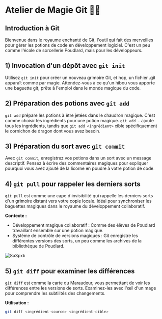 # Atelier de Magie Git 🧙‍♂️

## Introduction à Git
Bienvenue dans le royaume enchanté de Git, l'outil qui fait des merveilles pour gérer les potions de code en développement logiciel. C'est un peu comme l'école de sorcellerie Poudlard, mais pour les développeurs.

## 1) Invocation d'un dépôt avec `git init`
Utilisez `git init` pour créer un nouveau grimoire Git, et hop, un fichier .git apparaît comme par magie. Attendez-vous à ce qu'un hibou vous apporte une baguette git, prête à l'emploi dans le monde magique du code.

## 2) Préparation des potions avec `git add`
`git add` prépare les potions à être jetées dans le chaudron magique. C'est comme choisir les ingrédients pour une potion magique. `git add .` ajoute tous les ingrédients, tandis que `git add <ingrédient>` cible spécifiquement le cornichon de dragon dont vous avez besoin.

## 3) Préparation du sort avec `git commit`
Avec `git commit`, enregistrez vos potions dans un sort avec un message descriptif. Pensez à écrire des commentaires magiques pour expliquer pourquoi vous avez ajouté de la licorne en poudre à votre potion de code.

## 4) `git pull` pour rappeler les derniers sorts
`git pull` est comme une cape d'invisibilité qui rappelle les derniers sorts d'un grimoire distant vers votre copie locale. Idéal pour synchroniser les baguettes magiques dans le royaume du développement collaboratif.

**Contexte :**
- Développement magique collaboratif : Comme des élèves de Poudlard travaillant ensemble sur une potion magique.
- Système de contrôle de versions magiques : Git enregistre les différentes versions des sorts, un peu comme les archives de la bibliothèque de Poudlard.

![8a3pxb](https://github.com/xixi52/TutoGit/assets/5670689/347773ab-cb9d-4f0e-aea9-91e5b6763d4e)

## 5) `git diff` pour examiner les différences
`git diff` est comme la carte du Maraudeur, vous permettant de voir les différences entre les versions de sorts. Examinez-les avec l'œil d'un mage pour comprendre les subtilités des changements.

**Utilisation :**
```bash
git diff <ingrédient-source> <ingrédient-cible>
```
